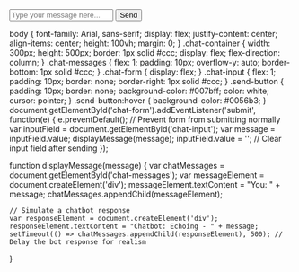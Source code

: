 <!DOCTYPE html>
<html lang="en">
<head>
    <meta charset="UTF-8">
    <meta name="viewport" content="width=device-width, initial-scale=1.0">
    <title>Chatbot Interface</title>
    <link rel="stylesheet" href="style.css">
</head>
<body>

<div class="chat-container">
    <div id="chat-messages" class="chat-messages">
        <!-- Chat messages will be displayed here -->
    </div>
    <form id="chat-form" class="chat-form">
        <input type="text" id="chat-input" class="chat-input" placeholder="Type your message here..." required>
        <button type="submit" class="send-button">Send</button>
    </form>
</div>

<script src="script.js"></script>
</body>
</html>
body {
    font-family: Arial, sans-serif;
    display: flex;
    justify-content: center;
    align-items: center;
    height: 100vh;
    margin: 0;
}
.chat-container {
    width: 300px;
    height: 500px;
    border: 1px solid #ccc;
    display: flex;
    flex-direction: column;
}
.chat-messages {
    flex: 1;
    padding: 10px;
    overflow-y: auto;
    border-bottom: 1px solid #ccc;
}
.chat-form {
    display: flex;
}
.chat-input {
    flex: 1;
    padding: 10px;
    border: none;
    border-right: 1px solid #ccc;
}
.send-button {
    padding: 10px;
    border: none;
    background-color: #007bff;
    color: white;
    cursor: pointer;
}
.send-button:hover {
    background-color: #0056b3;
}
document.getElementById('chat-form').addEventListener('submit', function(e) {
    e.preventDefault(); // Prevent form from submitting normally
    var inputField = document.getElementById('chat-input');
    var message = inputField.value;
    displayMessage(message);
    inputField.value = ''; // Clear input field after sending
});

function displayMessage(message) {
    var chatMessages = document.getElementById('chat-messages');
    var messageElement = document.createElement('div');
    messageElement.textContent = "You: " + message;
    chatMessages.appendChild(messageElement);
    
    // Simulate a chatbot response
    var responseElement = document.createElement('div');
    responseElement.textContent = "Chatbot: Echoing - " + message;
    setTimeout(() => chatMessages.appendChild(responseElement), 500); // Delay the bot response for realism
}
